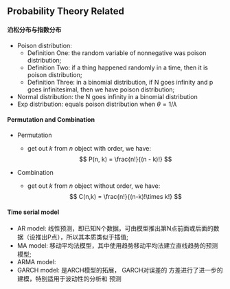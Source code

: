 ## Probability Theory Related

#### 泊松分布与指数分布

- Poison distribution:  
  - Definition One: the random variable of nonnegative was poison distribution;
  - Definition Two: if a thing happened randomly in a time, then it is poison distribution;
  - Definition Three: in a binomial distribution, if N goes infinity and p goes infinitesimal, then we have poison distribution;
- Normal distribution: the N goes infinity in a binomial distribution
- Exp distribution: equals poison distribution when $\theta =  1/\lambda$ 

#### Permutation and Combination

- Permutation

  - get out $k$ from $n$ object with order, we have:
    $$
    P(n, k) = \frac{n!}{(n - k)!}
    $$

- Combination

  - get out $k$ from $n$ object without order, we have: 
    $$
    C(n,k) = \frac{n!}{(n-k)!\times k!}
    $$

#### Time serial model

- AR model: 线性预测，即已知N个数据，可由模型推出第N点前面或后面的数据（设推出P点），所以其本质类似于插值;
- MA model: 移动平均法模型，其中使用趋势移动平均法建立直线趋势的预测模型;
- ARMA model:
- GARCH model: 是ARCH模型的拓展， GARCH对误差的 方差进行了进一步的建模，特别适用于波动性的分析和 预测



